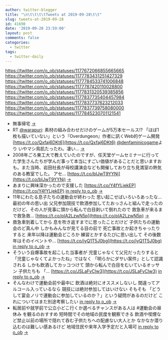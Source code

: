 ```yaml
---
author: twitter-blogger
title: "\n\t\t\t\tTweets at 2019-09-28\t\t"
slug: tweets-at-2019-09-28
id: 41690
date: '2019-09-28 23:59:00'
layout: post
comments: false
categories:
  - twitter
tags:
  - twitter-daily
---
```


https://twitter.com/o_ob/statuses/1177672066855665665 https://twitter.com/o_ob/statuses/1177783431251427329 https://twitter.com/o_ob/statuses/1177784533741006848 https://twitter.com/o_ob/statuses/1177787420110028800 https://twitter.com/o_ob/statuses/1177831320539385856 https://twitter.com/o_ob/statuses/1177837735404457984 https://twitter.com/o_ob/statuses/1177837737623212033 https://twitter.com/o_ob/statuses/1177837739758080000 https://twitter.com/o_ob/statuses/1177845230701121541  

*   無事帰宅 [->](https://twitter.com/o_ob/statuses/1177672066855665665)
*   RT [@warapuri](https://twitter.com/warapuri): 素材の組み合わせだけのゲームが5万本セールス!? 「ほぼ1枚も描いていない」という『Overdungeon』作者に訊くWeb的ゲーム開発 [https://t.co/Qxfaj6DKt6](https://t.co/Qxfaj6DKt6) [@denfaminicogame](https://twitter.com/denfaminicogame)より いやマシ鳥肌たったわ。凄い… [->](https://twitter.com/o_ob/statuses/1177783431251427329)
*   2008年ごろ東工大で教えていたのですが、任天堂ゲームセミナーに行ってた学生さんたちが学んだ事って本当にすごい価値があることだと思いますおも。また当時、岩田社長が母校講演会なども開催しており立ち見満室の熱気のある教室でした。 アセ… [https://t.co/bIJwT9YYNj](https://t.co/bIJwT9YYNj) [->](https://twitter.com/o_ob/statuses/1177784533741006848)
*   あまりに興味深かったので支援した [https://t.co/Y4fYLjekEP](https://t.co/Y4fYLjekEP) [in reply to o_ob](https://twitter.com/o_ob/statuses/1177784533741006848) [->](https://twitter.com/o_ob/statuses/1177787420110028800)
*   11年にわたる息子たちの運動会が終わった 思い起こせばいろいろあったな... 最初の年の思い出 父兄参加競技で飲酒参加してたおっさんと組んで走ったのだけど、その人が見事に頭から転んで白目剥いて倒れたので 救急車が来るまで救急救… [https://t.co/pIA2LzwN5p](https://t.co/pIA2LzwN5p) [->](https://twitter.com/o_ob/statuses/1177831320539385856)
*   救急車到着してから 息を吹き返すまでに思ったことだけど 子供たちの運動会のど真ん中 しかもみんなが見てる目の前で 死亡事故とか起きちゃったりすると 来年以降は運動会どころか 練習とかするたびに思い出して その後数年はそのイベントや… [https://t.co/iyQ1T5J0bg](https://t.co/iyQ1T5J0bg) [in reply to o_ob](https://twitter.com/o_ob/statuses/1177831320539385856) [->](https://twitter.com/o_ob/statuses/1177837735404457984)
*   そういう自爆事故を起こした当事者が 児童じゃなくて父兄だったりすると 「児童じゃなくてよかったね」ではなく 「明らかにダサい案件」として認識される しかも飲酒してカッコつけて 頭から転んで白目をむいているオッサン 子供たちも 「… [https://t.co/JSLaFvClw3](https://t.co/JSLaFvClw3) [in reply to o_ob](https://twitter.com/o_ob/statuses/1177837735404457984) [->](https://twitter.com/o_ob/statuses/1177837737623212033)
*   そんなわけで運動会前や最中に 飲酒は絶対にオススメしないし 間違ってアルコール入っているなら 競技には絶対参加してはいけない そもそも 「どうして宴会ノリで運動会に参加しているのか？」という疑問があるのだけど これについてはまた別途考察したい [in reply to o_ob](https://twitter.com/o_ob/statuses/1177837737623212033) [->](https://twitter.com/o_ob/statuses/1177837739758080000)
*   転居前や就学前で公立小どこ行くか選べるチャンスがある人は #運動会の昼休み を観るのおすすめ 短時間でその地域の民度を観察できる 飲酒や喫煙など禁止以前の場所で隠れて呑む子供たちへの配慮ない大人とか なかなか潜り込むのは難しい感あるけど 地域住民や来年入学予定だと入場可 [in reply to o_ob](https://twitter.com/o_ob/statuses/1177837739758080000) [->](https://twitter.com/o_ob/statuses/1177845230701121541)